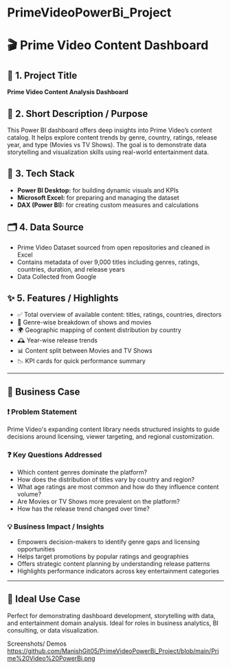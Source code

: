 # PrimeVideoPowerBi_Project
# 🎬 Prime Video Content Dashboard

## 📄 1. Project Title  
**Prime Video Content Analysis Dashboard**

## 📝 2. Short Description / Purpose  
This Power BI dashboard offers deep insights into Prime Video’s content catalog. It helps explore content trends by genre, country, ratings, release year, and type (Movies vs TV Shows). The goal is to demonstrate data storytelling and visualization skills using real-world entertainment data.

## 🧰 3. Tech Stack  
- **Power BI Desktop:** for building dynamic visuals and KPIs  
- **Microsoft Excel:** for preparing and managing the dataset  
- **DAX (Power BI):** for creating custom measures and calculations  

## 🗂️ 4. Data Source  
- Prime Video Dataset sourced from open repositories and cleaned in Excel  
- Contains metadata of over 9,000 titles including genres, ratings, countries, duration, and release years
- Data Collected from Google

## ✨ 5. Features / Highlights  
- ✅ Total overview of available content: titles, ratings, countries, directors  
- 🍿 Genre-wise breakdown of shows and movies  
- 🌍 Geographic mapping of content distribution by country  
- 🕰️ Year-wise release trends  
- 📊 Content split between Movies and TV Shows  
- 📉 KPI cards for quick performance summary

---

## 🏢 Business Case

### ❗ Problem Statement  
Prime Video's expanding content library needs structured insights to guide decisions around licensing, viewer targeting, and regional customization.

### ❓ Key Questions Addressed  
- Which content genres dominate the platform?  
- How does the distribution of titles vary by country and region?  
- What age ratings are most common and how do they influence content volume?  
- Are Movies or TV Shows more prevalent on the platform?  
- How has the release trend changed over time?

### 💡 Business Impact / Insights  
- Empowers decision-makers to identify genre gaps and licensing opportunities  
- Helps target promotions by popular ratings and geographies  
- Offers strategic content planning by understanding release patterns  
- Highlights performance indicators across key entertainment categories

---

## 📌 Ideal Use Case  
Perfect for demonstrating dashboard development, storytelling with data, and entertainment domain analysis. Ideal for roles in business analytics, BI consulting, or data visualization.

Screenshots/ Demos
https://github.com/ManishGit05/PrimeVideoPowerBi_Project/blob/main/Prime%20Video%20PowerBi.png

